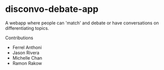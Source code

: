 # disconvo-debate-app

A webapp where people can 'match' and debate or have conversations on differentiating topics.

Contributions
- Ferrel Anthoni
- Jason Rivera
- Michelle Chan
- Ramon Rakow


